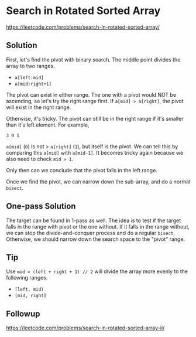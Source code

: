 # Search in Rotated Sorted Array

https://leetcode.com/problems/search-in-rotated-sorted-array/

## Solution

First, let's find the pivot with binary search. The middle point divides the array to two ranges.

* `a[left:mid]`
* `a[mid:right+1]`

The pivot can exist in either range. The one with a pivot would NOT be ascending, so let's try the right range first. If
`a[mid] > a[right]`, the pivot will exist in the right range.

Otherwise, it's tricky. The pivot can still be in the right range if it's smaller than it's left element. For example,

```
3 0 1
```

`a[mid]` (`0`) is not > `a[right]` (`1`), but itself is the pivot. We can tell this by comparing this `a[mid]` with
`a[mid-1]`. It becomes tricky again because we also need to check `mid > 1`.

Only then can we conclude that the pivot falls in the left range.

Once we find the pivot, we can narrow down the sub-array, and do a normal `bisect`.

## One-pass Solution

The target can be found in 1-pass as well. The idea is to test if the target falls in the range with pivot or the one
without. If it falls in the range without, we can stop the divide-and-conquer process and do a regular `bisect`.
Otherwise, we should narrow down the search space to the "pivot" range.

## Tip

Use `mid = (left + right + 1) // 2` will divide the array more evenly to the following ranges.

* `[left, mid)`
* `[mid, right]`

## Followup

https://leetcode.com/problems/search-in-rotated-sorted-array-ii/
